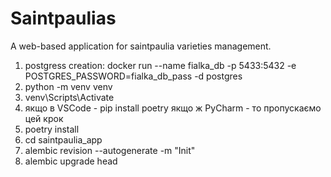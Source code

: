 # Saintpaulias
A web-based application for saintpaulia varieties management.

1) postgress creation:
   docker run --name fialka_db -p 5433:5432 -e POSTGRES_PASSWORD=fialka_db_pass -d postgres
2) python -m venv venv
3) venv\Scripts\Activate
4) якщо в VSCode - pip install poetry 
   якщо ж PyCharm - то пропускаємо цей крок
5) poetry install
6) cd saintpaulia_app
7) alembic revision --autogenerate -m "Init"
8) alembic upgrade head